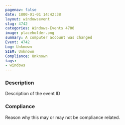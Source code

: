 ```yaml
---
pagenav: false
date: 1800-01-01 14:42:38
layout: windowsevent
slug: 4742
categories: Windows-Events 4700
image: placeholder.png
summary: A computer account was changed
Event: 4742
Log: Unknown
SIEM: Unknown
Compliance: Unknown
tags:
- windows
---
```


### Description

Description of the event ID

### Compliance

Reason why this may or may not be compliance related.
